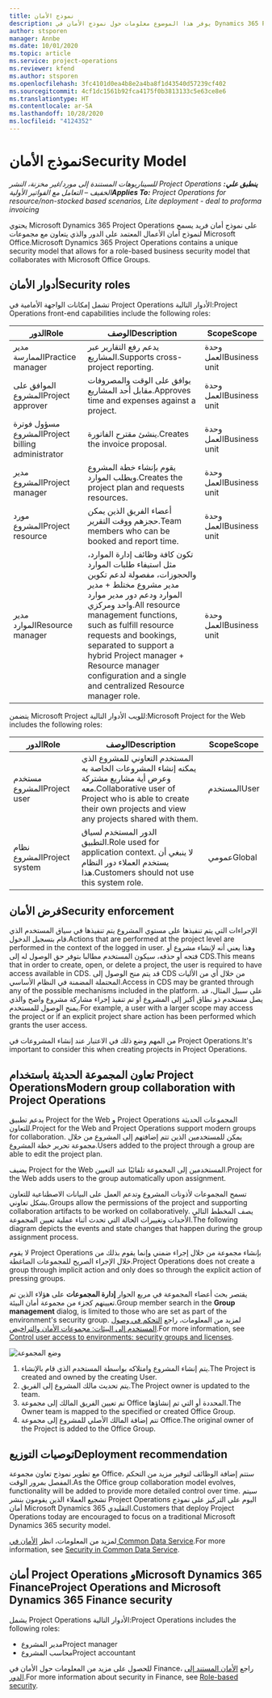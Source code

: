 ```yaml
---
title: نموذج الأمان
description: يوفر هذا الموضوع معلومات حول نموذج الأمان في Dynamics 365 Project operations.
author: stsporen
manager: Annbe
ms.date: 10/01/2020
ms.topic: article
ms.service: project-operations
ms.reviewer: kfend
ms.author: stsporen
ms.openlocfilehash: 3fc4101d0ea4b8e2a4ba8f1d43540d57239cf402
ms.sourcegitcommit: 4cf1dc1561b92fca4175f0b3813133c5e63ce8e6
ms.translationtype: HT
ms.contentlocale: ar-SA
ms.lasthandoff: 10/28/2020
ms.locfileid: "4124352"
---
```

# <a name="security-model"></a><span data-ttu-id="4e531-103">نموذج الأمان</span><span class="sxs-lookup"><span data-stu-id="4e531-103">Security Model</span></span>

<span data-ttu-id="4e531-104">_**ينطبق علي:** ‏‫Project Operations للسيناريوهات المستندة إلى مورد/غير مخزنة‬، ‏‫النشر الخفيف – التعامل مع الفواتير الأولية‬_</span><span class="sxs-lookup"><span data-stu-id="4e531-104">_**Applies To:** Project Operations for resource/non-stocked based scenarios, Lite deployment - deal to proforma invoicing_</span></span>

<span data-ttu-id="4e531-105">يحتوي Microsoft Dynamics 365 Project Operations على نموذج أمان فريد يسمح لنموذج أمان الأعمال المعتمد على الدور والذي يتعاون مع مجموعات Microsoft Office.</span><span class="sxs-lookup"><span data-stu-id="4e531-105">Microsoft Dynamics 365 Project Operations contains a unique security model that allows for a role-based business security model that collaborates with Microsoft Office Groups.</span></span> 


## <a name="security-roles"></a><span data-ttu-id="4e531-106">أدوار الأمان</span><span class="sxs-lookup"><span data-stu-id="4e531-106">Security roles</span></span>
<span data-ttu-id="4e531-107">تشمل إمكانات الواجهة الأمامية في Project Operations الأدوار التالية:</span><span class="sxs-lookup"><span data-stu-id="4e531-107">Project Operations front-end capabilities include the following roles:</span></span>

| <span data-ttu-id="4e531-108">الدور</span><span class="sxs-lookup"><span data-stu-id="4e531-108">Role</span></span>                          | <span data-ttu-id="4e531-109">‏‏الوصف</span><span class="sxs-lookup"><span data-stu-id="4e531-109">Description</span></span>                                                                                                                                                                 | <span data-ttu-id="4e531-110">Scope</span><span class="sxs-lookup"><span data-stu-id="4e531-110">Scope</span></span> |
|-------------------------------|-----------------------------------------------------------------------------------------------------------------------------------------------------------------------------|------|
| <span data-ttu-id="4e531-111">مدير الممارسة</span><span class="sxs-lookup"><span data-stu-id="4e531-111">Practice manager</span></span>              | <span data-ttu-id="4e531-112">يدعم رفع التقارير عبر المشاريع.</span><span class="sxs-lookup"><span data-stu-id="4e531-112">Supports cross-project reporting.</span></span>                                                                                                            | <span data-ttu-id="4e531-113">وحدة العمل</span><span class="sxs-lookup"><span data-stu-id="4e531-113">Business unit</span></span>              |
| <span data-ttu-id="4e531-114">الموافق على المشروع</span><span class="sxs-lookup"><span data-stu-id="4e531-114">Project approver</span></span>              | <span data-ttu-id="4e531-115">يوافق على الوقت والمصروفات مقابل أحد المشاريع.</span><span class="sxs-lookup"><span data-stu-id="4e531-115">Approves time and expenses against a project.</span></span>                                                                                                                              | <span data-ttu-id="4e531-116">وحدة العمل</span><span class="sxs-lookup"><span data-stu-id="4e531-116">Business unit</span></span> |
| <span data-ttu-id="4e531-117">مسؤول فوترة المشروع</span><span class="sxs-lookup"><span data-stu-id="4e531-117">Project billing administrator</span></span> | <span data-ttu-id="4e531-118">ينشئ مقترح الفاتورة.</span><span class="sxs-lookup"><span data-stu-id="4e531-118">Creates the invoice proposal.</span></span>                                                                                                                                                 | <span data-ttu-id="4e531-119">وحدة العمل</span><span class="sxs-lookup"><span data-stu-id="4e531-119">Business unit</span></span> |
| <span data-ttu-id="4e531-120">مدير المشروع</span><span class="sxs-lookup"><span data-stu-id="4e531-120">Project manager</span></span>               | <span data-ttu-id="4e531-121">يقوم بإنشاء خطة المشروع ويطلب الموارد.</span><span class="sxs-lookup"><span data-stu-id="4e531-121">Creates the project plan and requests resources.</span></span>                                                                                                                              | <span data-ttu-id="4e531-122">وحدة العمل</span><span class="sxs-lookup"><span data-stu-id="4e531-122">Business unit</span></span> |
| <span data-ttu-id="4e531-123">مورد المشروع</span><span class="sxs-lookup"><span data-stu-id="4e531-123">Project resource</span></span>              | <span data-ttu-id="4e531-124">أعضاء الفريق الذين يمكن حجزهم ووقت التقرير.</span><span class="sxs-lookup"><span data-stu-id="4e531-124">Team members who can be booked and report time.</span></span>                                                                                                          | <span data-ttu-id="4e531-125">وحدة العمل</span><span class="sxs-lookup"><span data-stu-id="4e531-125">Business unit</span></span>|
| <span data-ttu-id="4e531-126">مدير الموارد</span><span class="sxs-lookup"><span data-stu-id="4e531-126">Resource manager</span></span>              | <span data-ttu-id="4e531-127">تكون كافة وظائف إدارة الموارد، مثل استيفاء طلبات الموارد والحجوزات، مفصولة لدعم تكوين مدير مشروع مختلط + مدير الموارد ودعم دور مدير موارد واحد ومركزي.</span><span class="sxs-lookup"><span data-stu-id="4e531-127">All resource management functions, such as fulfill resource requests and bookings, separated to support a hybrid Project manager + Resource manager configuration and a single and centralized Resource manager role.</span></span> | <span data-ttu-id="4e531-128">وحدة العمل</span><span class="sxs-lookup"><span data-stu-id="4e531-128">Business unit</span></span> |


<span data-ttu-id="4e531-129">يتضمن Microsoft Project للويب الأدوار التالية:</span><span class="sxs-lookup"><span data-stu-id="4e531-129">Microsoft Project for the Web includes the following roles:</span></span>

| <span data-ttu-id="4e531-130">الدور</span><span class="sxs-lookup"><span data-stu-id="4e531-130">Role</span></span>           | <span data-ttu-id="4e531-131">‏‏الوصف</span><span class="sxs-lookup"><span data-stu-id="4e531-131">Description</span></span>                                                                                                        | <span data-ttu-id="4e531-132">Scope</span><span class="sxs-lookup"><span data-stu-id="4e531-132">Scope</span></span>  |
|----------------|--------------------------------------------------------------------------------------------------------------------|--------|
| <span data-ttu-id="4e531-133">مستخدم المشروع</span><span class="sxs-lookup"><span data-stu-id="4e531-133">Project user</span></span>   | <span data-ttu-id="4e531-134">المستخدم التعاوني للمشروع الذي يمكنه إنشاء المشروعات الخاصة به وعرض أية مشاريع مشتركة معه.</span><span class="sxs-lookup"><span data-stu-id="4e531-134">Collaborative user of Project   who is able to create their own projects and view any projects shared with   them.</span></span> | <span data-ttu-id="4e531-135">المستخدم</span><span class="sxs-lookup"><span data-stu-id="4e531-135">User</span></span>   |
| <span data-ttu-id="4e531-136">نظام المشروع</span><span class="sxs-lookup"><span data-stu-id="4e531-136">Project system</span></span> | <span data-ttu-id="4e531-137">الدور المستخدم لسياق التطبيق.</span><span class="sxs-lookup"><span data-stu-id="4e531-137">Role used for application   context.</span></span> <span data-ttu-id="4e531-138">لا ينبغي أن يستخدم العملاء دور النظام هذا.</span><span class="sxs-lookup"><span data-stu-id="4e531-138">Customers should not use this system role.</span></span>                                    | <span data-ttu-id="4e531-139">عمومي</span><span class="sxs-lookup"><span data-stu-id="4e531-139">Global</span></span> |

## <a name="security-enforcement"></a><span data-ttu-id="4e531-140">فرض الأمان</span><span class="sxs-lookup"><span data-stu-id="4e531-140">Security enforcement</span></span>
<span data-ttu-id="4e531-141">الإجراءات التي يتم تنفيذها على مستوي المشروع يتم تنفيذها في سياق المستخدم الذي قام بتسجيل الدخول.</span><span class="sxs-lookup"><span data-stu-id="4e531-141">Actions that are performed at the project level are performed in the context of the logged in user.</span></span> <span data-ttu-id="4e531-142">وهذا يعني أنه لإنشاء مشروع أو فتحه أو حذفه، سيكون المستخدم مطالبا بتوفر حق الوصول له إلى CDS.</span><span class="sxs-lookup"><span data-stu-id="4e531-142">This means that in order to create, open, or delete a project, the user is required to have access available in CDS.</span></span> <span data-ttu-id="4e531-143">قد يتم منح الوصول إلى CDS من خلال أي من الأليات المحتملة المضمنة في النظام الأساسي.</span><span class="sxs-lookup"><span data-stu-id="4e531-143">Access in CDS may be granted through any of the possible mechanisms included in the platform.</span></span> <span data-ttu-id="4e531-144">على سبيل المثال، قد يصل مستخدم ذو نطاق أكبر إلى المشروع أو تم تنفيذ إجراء مشاركة مشروع واضح والذي يمنح الوصول للمستخدم.</span><span class="sxs-lookup"><span data-stu-id="4e531-144">For example, a user with a larger scope may access the project or if an explicit project share action has been performed which grants the user access.</span></span>

<span data-ttu-id="4e531-145">من المهم وضع ذلك في الاعتبار عند إنشاء المشروعات في Project Operations.</span><span class="sxs-lookup"><span data-stu-id="4e531-145">It's important to consider this when creating projects in Project Operations.</span></span>

## <a name="modern-group-collaboration-with-project-operations"></a><span data-ttu-id="4e531-146">تعاون المجموعة الحديثة باستخدام Project Operations</span><span class="sxs-lookup"><span data-stu-id="4e531-146">Modern group collaboration with Project Operations</span></span>
<span data-ttu-id="4e531-147">يدعم تطبيق Project for the Web و Project Operations المجموعات الحديثة للتعاون.</span><span class="sxs-lookup"><span data-stu-id="4e531-147">Project for the Web and Project Operations support modern groups for collaboration.</span></span> <span data-ttu-id="4e531-148">يمكن للمستخدمين الذين تتم إضافتهم إلى المشروع من خلال مجموعة تحرير خطة المشروع.</span><span class="sxs-lookup"><span data-stu-id="4e531-148">Users added to the project through a group are able to edit the project plan.</span></span>

<span data-ttu-id="4e531-149">يضيف Project for the Web المستخدمين إلى المجموعة تلقائيًا عند التعيين.</span><span class="sxs-lookup"><span data-stu-id="4e531-149">Project for the Web adds users to the group automatically upon assignment.</span></span>

<span data-ttu-id="4e531-150">تسمح المجموعات لأذونات المشروع وتدعم العمل على البيانات الاصطناعية للتعاون بشكل تعاوني.</span><span class="sxs-lookup"><span data-stu-id="4e531-150">Groups allow the permissions of the project and supporting collaboration artifacts to be worked on collaboratively.</span></span> <span data-ttu-id="4e531-151">يصف المخطط التالي الأحداث وتغييرات الحالة التي تحدث أثناء عملية تعيين المجموعة.</span><span class="sxs-lookup"><span data-stu-id="4e531-151">The following diagram depicts the events and state changes that happen during the group assignment process.</span></span>

<span data-ttu-id="4e531-152">لا يقوم Project Operations بإنشاء مجموعة من خلال إجراء ضمني وإنما يقوم بذلك من خلال الإجراء الصريح للمجموعات الضاغطة.</span><span class="sxs-lookup"><span data-stu-id="4e531-152">Project Operations does not create a group through implicit action and only does so through the explicit action of pressing groups.</span></span>

<span data-ttu-id="4e531-153">يقتصر بحث أعضاء المجموعة في مربع الحوار **إدارة المجموعات** على هؤلاء الذين تم تعيينهم كجزء من مجموعة أمان البيئة.</span><span class="sxs-lookup"><span data-stu-id="4e531-153">Group member search in the **Group management** dialog, is limited to those who are set as part of the environment's security group.</span></span> <span data-ttu-id="4e531-154">لمزيد من المعلومات، راجع [التحكم في وصول المستخدم إلى البيئات: مجموعات الأمان والتراخيص](https://docs.microsoft.com/power-platform/admin/control-user-access).</span><span class="sxs-lookup"><span data-stu-id="4e531-154">For more information, see [Control user access to environments: security groups and licenses](https://docs.microsoft.com/power-platform/admin/control-user-access).</span></span>

![وضع المجموعة](./media/groupsmode.png)

1. <span data-ttu-id="4e531-156">يتم إنشاء المشروع وامتلاكه بواسطة المستخدم الذي قام بالإنشاء.</span><span class="sxs-lookup"><span data-stu-id="4e531-156">The Project is created and owned by the creating User.</span></span>
2. <span data-ttu-id="4e531-157">يتم تحديث مالك المشروع إلى الفريق.</span><span class="sxs-lookup"><span data-stu-id="4e531-157">The Project owner is updated to the team.</span></span>
3. <span data-ttu-id="4e531-158">تم تعيين الفريق المالك إلى مجموعة Office المحددة أو التي تم إنشاؤها.</span><span class="sxs-lookup"><span data-stu-id="4e531-158">The Owner team is mapped to the specified or created Office Group.</span></span>
4. <span data-ttu-id="4e531-159">تتم إضافة المالك الأصلي للمشروع إلى مجموعة Office.</span><span class="sxs-lookup"><span data-stu-id="4e531-159">The original owner of the Project is added to the Office Group.</span></span>

## <a name="deployment-recommendation"></a><span data-ttu-id="4e531-160">توصيات التوزيع</span><span class="sxs-lookup"><span data-stu-id="4e531-160">Deployment recommendation</span></span>
<span data-ttu-id="4e531-161">مع تطوير نموذج تعاون مجموعة Office، ستتم إضافة الوظائف لتوفير مزيد من التحكم المفصل بمرور الوقت.</span><span class="sxs-lookup"><span data-stu-id="4e531-161">As the Office group collaboration model evolves, functionality will be added to provide more detailed control over time.</span></span> <span data-ttu-id="4e531-162">سيتم تشجيع العملاء الذين يقومون بنشر Project Operations اليوم على التركيز على نموذج أمان Microsoft Dynamics 365 التقليدي.</span><span class="sxs-lookup"><span data-stu-id="4e531-162">Customers that deploy Project Operations today are encouraged to focus on a traditional Microsoft Dynamics 365 security model.</span></span>

<span data-ttu-id="4e531-163">لمزيد من المعلومات، انظر [الأمان في Common Data Service](https://docs.microsoft.com/power-platform/admin/wp-security).</span><span class="sxs-lookup"><span data-stu-id="4e531-163">For more information, see [Security in Common Data Service](https://docs.microsoft.com/power-platform/admin/wp-security).</span></span>

## <a name="project-operations-and-microsoft-dynamics-365-finance-security"></a><span data-ttu-id="4e531-164">أمان Project Operations وMicrosoft Dynamics 365 Finance</span><span class="sxs-lookup"><span data-stu-id="4e531-164">Project Operations and Microsoft Dynamics 365 Finance security</span></span>
<span data-ttu-id="4e531-165">يشمل Project Operations الأدوار التالية:</span><span class="sxs-lookup"><span data-stu-id="4e531-165">Project Operations includes the following roles:</span></span>

- <span data-ttu-id="4e531-166">مدير المشروع</span><span class="sxs-lookup"><span data-stu-id="4e531-166">Project manager</span></span>
- <span data-ttu-id="4e531-167">محاسب المشروع</span><span class="sxs-lookup"><span data-stu-id="4e531-167">Project accountant</span></span>

<span data-ttu-id="4e531-168">للحصول على مزيد من المعلومات حول الأمان في Finance، راجع [الأمان المستند إلى الدور](https://docs.microsoft.com/dynamics365/fin-ops-core/dev-itpro/sysadmin/role-based-security).</span><span class="sxs-lookup"><span data-stu-id="4e531-168">For more information about security in Finance, see [Role-based security](https://docs.microsoft.com/dynamics365/fin-ops-core/dev-itpro/sysadmin/role-based-security).</span></span>


